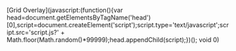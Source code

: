 [Grid Overlay](javascript:(function(){var head=document.getElementsByTagName('head')[0],script=document.createElement('script');script.type='text/javascript';script.src='script.js?' + Math.floor(Math.random()*99999);head.appendChild(script);})(); void 0)